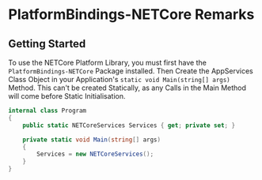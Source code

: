 # PlatformBindings-NETCore Remarks

## Getting Started

To use the NETCore Platform Library, you must first have the `PlatformBindings-NETCore` Package installed. Then Create the AppServices Class Object in your Application's `static void Main(string[] args)` Method.
This can't be created Statically, as any Calls in the Main Method will come before Static Initialisation.

```C#
internal class Program
{
    public static NETCoreServices Services { get; private set; }

    private static void Main(string[] args)
    {
        Services = new NETCoreServices();
    }
}
```